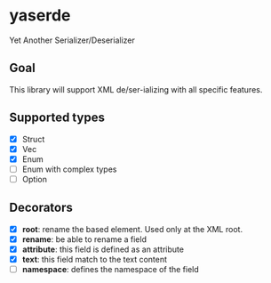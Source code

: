 # yaserde
Yet Another Serializer/Deserializer

## Goal
This library will support XML de/ser-ializing with all specific features.

## Supported types

- [x] Struct
- [x] Vec<AnyType>
- [x] Enum
- [ ] Enum with complex types
- [ ] Option

## Decorators

- [x] **root**: rename the based element. Used only at the XML root.
- [x] **rename**: be able to rename a field
- [x] **attribute**: this field is defined as an attribute
- [x] **text**: this field match to the text content
- [ ] **namespace**: defines the namespace of the field
